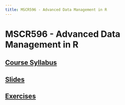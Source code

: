 ```yaml
---
title: MSCR596 - Advanced Data Management in R
---
```


# MSCR596 - Advanced Data Management in R

## [Course Syllabus](syllabus.html)

## [Slides](https://cdn.rawgit.com/advdatamgmt/slides/97624f37a5d3e82eaa7172a3851dfd22873949ea/index.html)

## [Exercises](https://cdn.rawgit.com/advdatamgmt/exercises/4e91e7d0c257ac88c711639f26404a3c338627aa/html/index.html)
